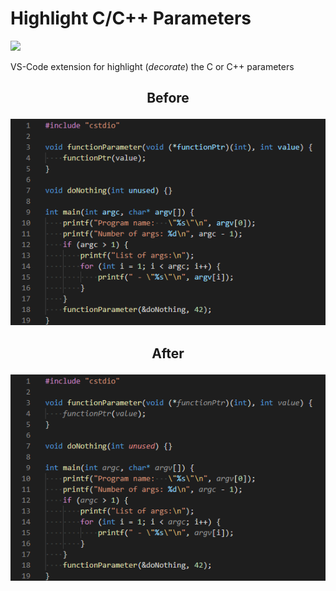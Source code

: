 # Highlight C/C++ Parameters
[![](https://vsmarketplacebadge.apphb.com/version/mblet.highlight-cpp-parameters.svg)](https://marketplace.visualstudio.com/items?itemName=mblet.highlight-cpp-parameters)

VS-Code extension for highlight (*decorate*) the C or C++ parameters

<h2><p align="center">Before</p></h2>
<p align="center">
  <img src="images/before.png" >
</p>

<h2><p align="center">After</p></h2>
<p align="center">
  <img src="images/after.png" >
</p>
